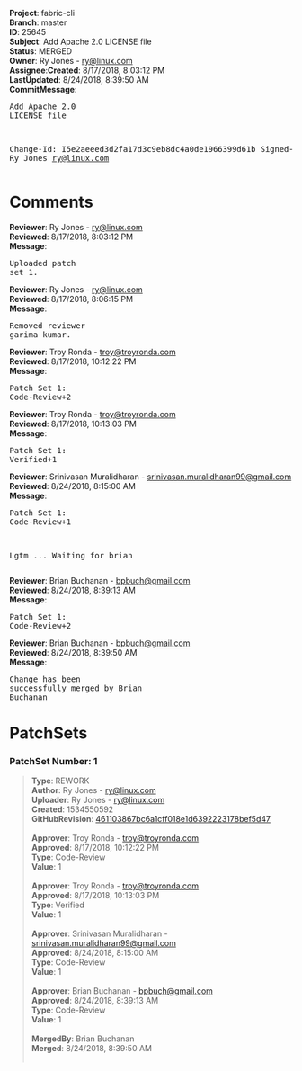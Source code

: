 <strong>Project</strong>: fabric-cli</br><strong>Branch</strong>: master<br><strong>ID</strong>: 25645<br><strong>Subject</strong>: Add Apache 2.0 LICENSE file<br><strong>Status</strong>: MERGED<br><strong>Owner</strong>: Ry Jones - ry@linux.com<br><strong>Assignee</strong>:<strong>Created</strong>: 8/17/2018, 8:03:12 PM<br><strong>LastUpdated</strong>: 8/24/2018, 8:39:50 AM<br><strong>CommitMessage</strong>:<br><pre>Add Apache 2.0 LICENSE file

Change-Id: I5e2aeeed3d2fa17d3c9eb8dc4a0de1966399d61b
Signed-off-by: Ry Jones <ry@linux.com>
</pre><h1>Comments</h1><strong>Reviewer</strong>: Ry Jones - ry@linux.com<br><strong>Reviewed</strong>: 8/17/2018, 8:03:12 PM<br><strong>Message</strong>: <pre>Uploaded patch set 1.</pre><strong>Reviewer</strong>: Ry Jones - ry@linux.com<br><strong>Reviewed</strong>: 8/17/2018, 8:06:15 PM<br><strong>Message</strong>: <pre>Removed reviewer garima kumar.</pre><strong>Reviewer</strong>: Troy Ronda - troy@troyronda.com<br><strong>Reviewed</strong>: 8/17/2018, 10:12:22 PM<br><strong>Message</strong>: <pre>Patch Set 1: Code-Review+2</pre><strong>Reviewer</strong>: Troy Ronda - troy@troyronda.com<br><strong>Reviewed</strong>: 8/17/2018, 10:13:03 PM<br><strong>Message</strong>: <pre>Patch Set 1: Verified+1</pre><strong>Reviewer</strong>: Srinivasan Muralidharan - srinivasan.muralidharan99@gmail.com<br><strong>Reviewed</strong>: 8/24/2018, 8:15:00 AM<br><strong>Message</strong>: <pre>Patch Set 1: Code-Review+1

Lgtm ... Waiting for brian</pre><strong>Reviewer</strong>: Brian Buchanan - bpbuch@gmail.com<br><strong>Reviewed</strong>: 8/24/2018, 8:39:13 AM<br><strong>Message</strong>: <pre>Patch Set 1: Code-Review+2</pre><strong>Reviewer</strong>: Brian Buchanan - bpbuch@gmail.com<br><strong>Reviewed</strong>: 8/24/2018, 8:39:50 AM<br><strong>Message</strong>: <pre>Change has been successfully merged by Brian Buchanan</pre><h1>PatchSets</h1><h3>PatchSet Number: 1</h3><blockquote><strong>Type</strong>: REWORK<br><strong>Author</strong>: Ry Jones - ry@linux.com<br><strong>Uploader</strong>: Ry Jones - ry@linux.com<br><strong>Created</strong>: 1534550592<br><strong>GitHubRevision</strong>: [461103867bc6a1cff018e1d6392223178bef5d47](https://github.com/hyperledger/fabric-cli/commit/461103867bc6a1cff018e1d6392223178bef5d47)<br><br><strong>Approver</strong>: Troy Ronda - troy@troyronda.com<br><strong>Approved</strong>: 8/17/2018, 10:12:22 PM<br><strong>Type</strong>: Code-Review<br><strong>Value</strong>: 1<br><br><strong>Approver</strong>: Troy Ronda - troy@troyronda.com<br><strong>Approved</strong>: 8/17/2018, 10:13:03 PM<br><strong>Type</strong>: Verified<br><strong>Value</strong>: 1<br><br><strong>Approver</strong>: Srinivasan Muralidharan - srinivasan.muralidharan99@gmail.com<br><strong>Approved</strong>: 8/24/2018, 8:15:00 AM<br><strong>Type</strong>: Code-Review<br><strong>Value</strong>: 1<br><br><strong>Approver</strong>: Brian Buchanan - bpbuch@gmail.com<br><strong>Approved</strong>: 8/24/2018, 8:39:13 AM<br><strong>Type</strong>: Code-Review<br><strong>Value</strong>: 1<br><br><strong>MergedBy</strong>: Brian Buchanan<br><strong>Merged</strong>: 8/24/2018, 8:39:50 AM<br><br></blockquote>